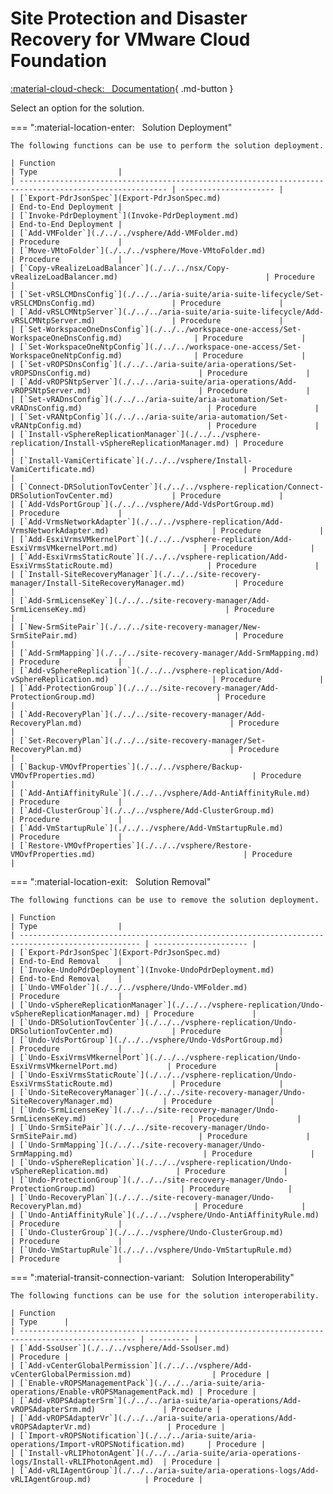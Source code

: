 # Site Protection and Disaster Recovery for VMware Cloud Foundation

[:material-cloud-check: &nbsp; Documentation][solution]{ .md-button }

Select an option for the solution.

=== ":material-location-enter: &nbsp; Solution Deployment"

    The following functions can be use to perform the solution deployment.

    | Function                                                                                                | Type                  |
    | ------------------------------------------------------------------------------------------------------- | --------------------- |
    | [`Export-PdrJsonSpec`](Export-PdrJsonSpec.md)                                                           | End-to-End Deployment |
    | [`Invoke-PdrDeployment`](Invoke-PdrDeployment.md)                                                       | End-to-End Deployment |
    | [`Add-VMFolder`](./../../vsphere/Add-VMFolder.md)                                                       | Procedure             |
    | [`Move-VMtoFolder`](./../../vsphere/Move-VMtoFolder.md)                                                 | Procedure             |
    | [`Copy-vRealizeLoadBalancer`](./../../nsx/Copy-vRealizeLoadBalancer.md)                                 | Procedure             |
    | [`Set-vRSLCMDnsConfig`](./../../aria-suite/aria-suite-lifecycle/Set-vRSLCMDnsConfig.md)                 | Procedure             |
    | [`Add-vRSLCMNtpServer`](./../../aria-suite/aria-suite-lifecycle/Add-vRSLCMNtpServer.md)                 | Procedure             |
    | [`Set-WorkspaceOneDnsConfig`](./../../workspace-one-access/Set-WorkspaceOneDnsConfig.md)                | Procedure             |
    | [`Set-WorkspaceOneNtpConfig`](./../../workspace-one-access/Set-WorkspaceOneNtpConfig.md)                | Procedure             |
    | [`Set-vROPSDnsConfig`](./../../aria-suite/aria-operations/Set-vROPSDnsConfig.md)                        | Procedure             |
    | [`Add-vROPSNtpServer`](./../../aria-suite/aria-operations/Add-vROPSNtpServer.md)                        | Procedure             |
    | [`Set-vRADnsConfig`](./../../aria-suite/aria-automation/Set-vRADnsConfig.md)                            | Procedure             |
    | [`Set-vRANtpConfig`](./../../aria-suite/aria-automation/Set-vRANtpConfig.md)                            | Procedure             |
    | [`Install-vSphereReplicationManager`](./../../vsphere-replication/Install-vSphereReplicationManager.md) | Procedure             |
    | [`Install-VamiCertificate`](./../../vsphere/Install-VamiCertificate.md)                                 | Procedure             |
    | [`Connect-DRSolutionTovCenter`](./../../vsphere-replication/Connect-DRSolutionTovCenter.md)             | Procedure             |
    | [`Add-VdsPortGroup`](./../../vsphere/Add-VdsPortGroup.md)                                               | Procedure             |
    | [`Add-VrmsNetworkAdapter`](./../../vsphere-replication/Add-VrmsNetworkAdapter.md)                       | Procedure             |
    | [`Add-EsxiVrmsVMkernelPort`](./../../vsphere-replication/Add-EsxiVrmsVMkernelPort.md)                   | Procedure             |
    | [`Add-EsxiVrmsStaticRoute`](./../../vsphere-replication/Add-EsxiVrmsStaticRoute.md)                     | Procedure             |
    | [`Install-SiteRecoveryManager`](./../../site-recovery-manager/Install-SiteRecoveryManager.md)           | Procedure             |
    | [`Add-SrmLicenseKey`](./../../site-recovery-manager/Add-SrmLicenseKey.md)                               | Procedure             |
    | [`New-SrmSitePair`](./../../site-recovery-manager/New-SrmSitePair.md)                                   | Procedure             |
    | [`Add-SrmMapping`](./../../site-recovery-manager/Add-SrmMapping.md)                                     | Procedure             |
    | [`Add-vSphereReplication`](./../../vsphere-replication/Add-vSphereReplication.md)                       | Procedure             |
    | [`Add-ProtectionGroup`](./../../site-recovery-manager/Add-ProtectionGroup.md)                           | Procedure             |
    | [`Add-RecoveryPlan`](./../../site-recovery-manager/Add-RecoveryPlan.md)                                 | Procedure             |
    | [`Set-RecoveryPlan`](./../../site-recovery-manager/Set-RecoveryPlan.md)                                 | Procedure             |
    | [`Backup-VMOvfProperties`](./../../vsphere/Backup-VMOvfProperties.md)                                   | Procedure             |
    | [`Add-AntiAffinityRule`](./../../vsphere/Add-AntiAffinityRule.md)                                       | Procedure             |
    | [`Add-ClusterGroup`](./../../vsphere/Add-ClusterGroup.md)                                               | Procedure             |
    | [`Add-VmStartupRule`](./../../vsphere/Add-VmStartupRule.md)                                             | Procedure             |
    | [`Restore-VMOvfProperties`](./../../vsphere/Restore-VMOvfProperties.md)                                 | Procedure             |

=== ":material-location-exit: &nbsp; Solution Removal"

    The following functions can be use to remove the solution deployment.

    | Function                                                                                          | Type                  |
    | ------------------------------------------------------------------------------------------------- | --------------------- |
    | [`Export-PdrJsonSpec`](Export-PdrJsonSpec.md)                                                     | End-to-End Removal    |
    | [`Invoke-UndoPdrDeployment`](Invoke-UndoPdrDeployment.md)                                         | End-to-End Removal    |
    | [`Undo-VMFolder`](./../../vsphere/Undo-VMFolder.md)                                               | Procedure             |
    | [`Undo-vSphereReplicationManager`](./../../vsphere-replication/Undo-vSphereReplicationManager.md) | Procedure             |
    | [`Undo-DRSolutionTovCenter`](./../../vsphere-replication/Undo-DRSolutionTovCenter.md)             | Procedure             |
    | [`Undo-VdsPortGroup`](./../../vsphere/Undo-VdsPortGroup.md)                                       | Procedure             |
    | [`Undo-EsxiVrmsVMkernelPort`](./../../vsphere-replication/Undo-EsxiVrmsVMkernelPort.md)           | Procedure             |
    | [`Undo-EsxiVrmsStaticRoute`](./../../vsphere-replication/Undo-EsxiVrmsStaticRoute.md)             | Procedure             |
    | [`Undo-SiteRecoveryManager`](./../../site-recovery-manager/Undo-SiteRecoveryManager.md)           | Procedure             |
    | [`Undo-SrmLicenseKey`](./../../site-recovery-manager/Undo-SrmLicenseKey.md)                       | Procedure             |
    | [`Undo-SrmSitePair`](./../../site-recovery-manager/Undo-SrmSitePair.md)                           | Procedure             |
    | [`Undo-SrmMapping`](./../../site-recovery-manager/Undo-SrmMapping.md)                             | Procedure             |
    | [`Undo-vSphereReplication`](./../../vsphere-replication/Undo-vSphereReplication.md)               | Procedure             |
    | [`Undo-ProtectionGroup`](./../../site-recovery-manager/Undo-ProtectionGroup.md)                   | Procedure             |
    | [`Undo-RecoveryPlan`](./../../site-recovery-manager/Undo-RecoveryPlan.md)                         | Procedure             |
    | [`Undo-AntiAffinityRule`](./../../vsphere/Undo-AntiAffinityRule.md)                               | Procedure             |
    | [`Undo-ClusterGroup`](./../../vsphere/Undo-ClusterGroup.md)                                       | Procedure             |
    | [`Undo-VmStartupRule`](./../../vsphere/Undo-VmStartupRule.md)                                     | Procedure             |

=== ":material-transit-connection-variant: &nbsp; Solution Interoperability"

    The following functions can be use for the solution interoperability.

    | Function                                                                                         | Type      |
    | ------------------------------------------------------------------------------------------------ | --------- |
    | [`Add-SsoUser`](./../../vsphere/Add-SsoUser.md)                                                  | Procedure |
    | [`Add-vCenterGlobalPermission`](./../../vsphere/Add-vCenterGlobalPermission.md)                  | Procedure |
    | [`Enable-vROPSManagementPack`](./../../aria-suite/aria-operations/Enable-vROPSManagementPack.md) | Procedure |
    | [`Add-vROPSAdapterSrm`](./../../aria-suite/aria-operations/Add-vROPSAdapterSrm.md)               | Procedure |
    | [`Add-vROPSAdapterVr`](./../../aria-suite/aria-operations/Add-vROPSAdapterVr.md)                 | Procedure |
    | [`Import-vROPSNotification`](./../../aria-suite/aria-operations/Import-vROPSNotification.md)     | Procedure |
    | [`Install-vRLIPhotonAgent`](./../../aria-suite/aria-operations-logs/Install-vRLIPhotonAgent.md)  | Procedure |
    | [`Add-vRLIAgentGroup`](./../../aria-suite/aria-operations-logs/Add-vRLIAgentGroup.md)            | Procedure |

[solution]: https://docs.vmware.com/en/VMware-Cloud-Foundation/services/vcf-site-protection-and-disaster-recovery-v1/GUID-CA4DCF12-8BCC-4137-884C-E9DB2A19FAA4.html
